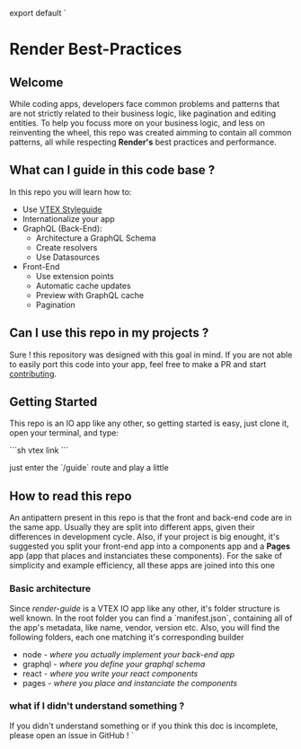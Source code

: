 export default `
# Render Best-Practices 

## Welcome
While coding apps, developers face common problems and patterns that are not strictly related to their business logic, like pagination and editing entities. To help you focuss more on your business logic, and less on reinventing the wheel, this repo was created aimming to contain all common patterns, all while respecting **Render's** best practices and performance.

## What can I guide in this code base ?
In this repo you will learn how to:

- Use [VTEX Styleguide](https://styleguide.vtex.com/)
- Internationalize your app
- GraphQL (Back-End):
  - Architecture a GraphQL Schema
  - Create resolvers
  - Use Datasources
- Front-End
  - Use extension points
  - Automatic cache updates
  - Preview with GraphQL cache
  - Pagination

## Can I use this repo in my projects ?
Sure ! this repository was designed with this goal in mind. If you are not able to easily port this code into your app, feel free to make a PR and start [contributing](https://github.com/vtex-apps/awesome-io#contributing).

## Getting Started
This repo is an IO app like any other, so getting started is easy, just clone it, open your terminal, and type:

\`\`\`sh
vtex link
\`\`\`

just enter the \`/guide\` route and play a little

## How to read this repo
An antipattern present in this repo is that the front and back-end code are in the same app. Usually they are split into different apps, given their differences in development cycle. Also, if your project is big enought, it's suggested you split your front-end app into a components app and a **Pages** app (app that places and instanciates these components). For the sake of simplicity and example efficiency, all these apps are joined into this one

### Basic architecture
Since *render-guide* is a VTEX IO app like any other, it's folder structure is well known. In the root folder you can find a \`manifest.json\`, containing all of the app's metadata, like name, vendor, version etc. Also, you will find the following folders, each one matching it's corresponding builder

- node - *where you actually implement your back-end app*
- graphql - *where you define your graphql schema*
- react - *where you write your react components*
- pages - *where you place and instanciate the components*

### what if I didn't understand something ?
If you didn't understand something or if you think this doc is incomplete, please open an issue in GitHub !
`
